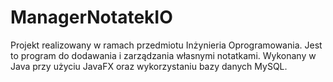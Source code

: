# ManagerNotatekIO
Projekt realizowany w ramach przedmiotu Inżynieria Oprogramowania.
Jest to program do dodawania i zarządzania własnymi notatkami.
Wykonany w Java przy użyciu JavaFX oraz wykorzystaniu bazy danych MySQL.

